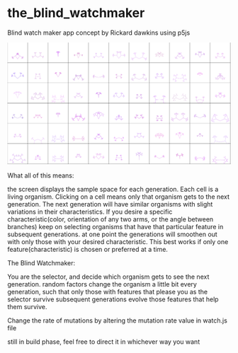 # the_blind_watchmaker
Blind watch maker app concept by Rickard dawkins using p5js

![screenshot](./screenshot/shot.png)

What all of this means:

  the screen displays the sample space for each generation. Each cell is a living organism. Clicking on a cell means only that organism gets to the next generation. The next generation will have similar organisms with slight variations in their characteristics. If you desire a specific characteristic(color, orientation of any two arms, or the angle between branches) keep on selecting organisms that have that particular feature in subsequent generations. at one point the generations will smoothen out with only those with your desired characteristic. This best works if only one feature(characteristic) is chosen or preferred at a time.


The Blind Watchmaker:

  You are the selector, and decide which organism gets to see the next generation. random factors change the organism a little bit every generation, such that only those with features that please you as the selector survive subsequent generations evolve those features that help them survive.

  Change the rate of mutations by altering the mutation rate value in watch.js file


still in build phase, feel free to direct it in whichever way you want
